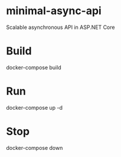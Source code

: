 # minimal-async-api

Scalable asynchronous API in ASP.NET Core

# Build

docker-compose build

# Run

docker-compose up -d

# Stop

docker-compose down
